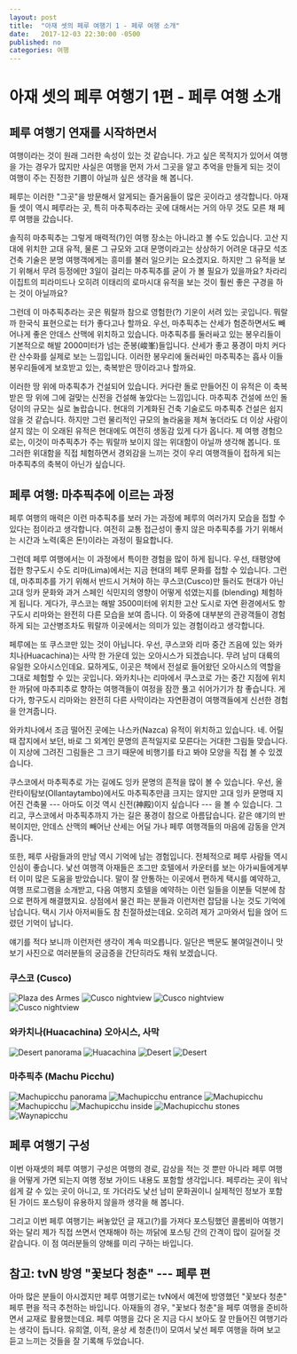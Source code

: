 ```yaml
---
layout: post
title:  "아재 셋의 페루 여행기 1 - 페루 여행 소개"
date:   2017-12-03 22:30:00 -0500
published: no
categories: 여행
---
```


# 아재 셋의 페루 여행기 1편 - 페루 여행 소개

## 페루 여행기 연재를 시작하면서

여행이라는 것이 원래 그러한 속성이 있는 것 같습니다. 가고 싶은 목적지가 있어서
여행을 가는 경우가 많지만 사실은 여행을 먼저 가서 그곳을 알고 추억을 만들게
되는 것이 여행이 주는 진정한 기쁨이 아닐까 싶은 생각을 해 봅니다.

페루는 이러한 "그곳"을 방문해서 알게되는 즐거움들이 많은 곳이라고 생각합니다.
아재들 셋이 역시 페루라는 곳, 특히 마추픽추라는 곳에 대해서는 거의 아무 것도
모른 채 페루 여행을 갔습니다.

솔직히 마추픽추는 그렇게 매력적(?)인 여행 장소는 아니라고 볼 수도 있습니다.
고산 지대에 위치한 고대 유적, 물론 그 규모와 고대 문명이라고는 상상하기 어려운
대규모 석조 건축 기술은 분명 여행객에게는 흥미를 불러 일으키는 요소겠지요.
하지만 그 유적을 보기 위해서 무려 등정에만 3일이 걸리는 마추픽추를 굳이 가 볼
필요가 있을까요? 차라리 이집트의 피라미드나 오히려 이태리의 로마시대 유적을
보는 것이 훨씬 좋은 구경을 하는 것이 아닐까요?

그런데 이 마추픽추라는 곳은 뭐랄까 참으로 영험한(?) 기운이 서려 있는 곳입니다.
뭐랄까 한국식 표현으로는 터가 좋다고나 할까요. 우선, 마추픽추는 산세가
험준하면서도 빼어나게 좋은 안데스 산맥에 위치하고 있습니다. 마추픽추를
둘러싸고 있는 봉우리들이 기본적으로 해발 2000미터가 넘는 준봉(峻峯)들입니다.
산세가 좋고 풍경이 마치 커다란 산수화를 실제로 보는 느낌입니다. 이러한
봉우리에 둘러싸인 마추픽추는 흡사 이들 봉우리들에게 보호받고 있는, 축복받은
땅이라고나 할까요.

이러한 땅 위에 마추픽추가 건설되어 있습니다. 커다란 돌로 만들어진 이 유적은 이
축복받은 땅 위에 그에 걸맞는 신전을 건설해 놓았다는 느낌입니다. 마추픽추
건설에 쓰인 돌덩이의 규모는 실로 놀랍습니다. 현대의 기계화된 건축 기술로도
마추픽추 건설은 쉽지 않을 것 같습니다. 하지만 그런 물리적인 규모의 놀라움을
제쳐 놓더라도 더 이상 사람이 살지 않는 이 오래된 유적은 현대에도 여전히 생동감
있게 다가 옵니다. 제 여행 경험으로는, 이것이 마추픽추가 주는 뭐랄까 보이지
않는 위대함이 아닐까 생각해 봅니다. 또 그러한 위대함을 직접 체험하면서
경외감을 느끼는 것이 우리 여행객들이 접하게 되는 마추픽추의 축복이 아닌가
싶습니다.

## 페루 여행: 마추픽추에 이르는 과정

페루 여행의 매력은 이런 마추픽추를 보러 가는 과정에 페루의 여러가지 모습을
접할 수 있다는 점이라고 생각합니다. 여전히 교통 접근성이 좋지 않은 마추픽추를
가기 위해서는 시간과 노력(혹은 돈!)이라는 과정이 필요합니다. 

그런데 페루 여행에서는 이 과정에서 특이한 경험을 많이 하게 됩니다.  우선,
태평양에 접한 항구도시 수도 리마(Lima)에서는 지금 현대의 페루 문화를 접할 수
있습니다. 그런데, 마추피추를 가기 위해서 반드시 거쳐야 하는 쿠스코(Cusco)만
들러도 현대가 아닌 고대 잉카 문화와 과거 스페인 식민지의 영향이 어떻게
섞였는지를 (blending) 체험하게 됩니다. 게다가, 쿠스코는 해발 3500미터에 위치한
고산 도시로 자연 환경에서도 항구도시 리마와는 완전히 다른 모습을 보여 줍니다.
이 와중에 대부분의 관광객들이 경험하게 되는 고산병조차도 뭐랄까 이곳에서는
의미가 있는 경험이라고 생각합니다.

페루에는 또 쿠스코만 있는 것이 아닙니다. 우선, 쿠스코와 리마 중간 즈음에 있는
와카치나(Huacachina)는 사막 한 가운데 있는 오아시스가 되겠습니다. 무려 남미
대륙의 유일한 오아시스인데요. 묘하게도, 이곳은 책에서 전설로 들어왔던
오아시스의 역할을 그대로 체험할 수 있는 곳입니다. 와카치나는 리마에서 쿠스코로
가는 중간 지점에 위치한 까닭에 마추피추로 향하는 여행객들이 여정을 잠깐 풀고
쉬어가기가 참 좋습니다. 게다가, 항구도시 리마와는 완전히 다른 사막이라는
자연환경이 여행객들에게 신선한 경험을 안겨줍니다.

와카치나에서 조금 떨어진 곳에는 나스카(Nazca) 유적이 위치하고 있습니다. 네.
어릴 때 잡지에서 보던, 바로 그 외계인 문명의 흔적일지로 모른다는 거대한 그림들
맞습니다. 이 지상에 그려진 그림들은 그 크기 때문에 비행기를 타고 봐야 모양을
직접 볼 수 있겠습니다.

쿠스코에서 마추픽추로 가는 길에도 잉카 문명의 흔적을 많이 볼 수 있습니다.
우선, 올란타이탐보(Ollantaytambo)에서도 마추픽추만큼 크지는 않지만 고대 잉카
문명때 지어진 건축물 --- 아마도 이것 역시 신전(神殿)이지 싶습니다 --- 을 볼 수
있습니다. 그리고, 쿠스코에서 마추픽추까지 가는 길은 풍경이 참으로 아름답습니다.
같은 얘기의 반복이지만, 안데스 산맥의 빼어난 산세는 어딜 가나 페루 여행객들의
마음에 감동을 안겨줍니다.

또한, 페루 사람들과의 만남 역시 기억에 남는 경험입니다. 전체적으로 페루 사람들
역시 인심이 좋습니다. 낯선 여행객 아재들은 조그만 호텔에서 카운터를 보는
아가씨들에게부터 이미 많은 도움을 받았습니다. 말이 잘 안통하는 이곳에서 편하게
택시를 예약하고, 여행 프로그램을 소개받고, 다음 여행지 호텔을 예약하는 이런
일들을 이분들 덕분에 참으로 편하게 해결했지요. 상점에서 물건 파는 분들과
이런저런 잡담을 나눈 것도 기억에 남습니다. 택시 기사 아저씨들도 참
친절하셨는데요. 오히려 제가 고마와서 팁을 얹어 드렸던 기억이 납니다.

얘기를 적다 보니까 이런저런 생각이 계속 떠오릅니다. 일단은 백문도 불여일견이니
맛보기 사진으로 여러분들의 궁금증을 간단히라도 채워 보겠습니다.

### 쿠스코 (Cusco)

![Plaza des Armes](/assets/2018-02-04-peru-trip-01-intro/plaza-des-armes.jpg)
![Cusco nightview](/assets/2018-02-04-peru-trip-01-intro/cuscu-night-1.jpg)
![Cusco nightview](/assets/2018-02-04-peru-trip-01-intro/cuscu-night-2.jpg)
![Cusco nightview](/assets/2018-02-04-peru-trip-01-intro/cuscu-night-3.jpg)

### 와카치나(Huacachina) 오아시스, 사막
![Desert panorama](/assets/2018-02-04-peru-trip-01-intro/desert-pano.jpg)
![Huacachina](/assets/2018-02-04-peru-trip-01-intro/hucacachina.jpg)
![Desert](/assets/2018-02-04-peru-trip-01-intro/desert-1.jpg)
![Desert](/assets/2018-02-04-peru-trip-01-intro/desert-2.jpg)

### 마추픽추 (Machu Picchu)

![Machupicchu panorama](/assets/2018-02-04-peru-trip-01-intro/machupicchu-pano.jpg)
![Machupicchu entrance](/assets/2018-02-04-peru-trip-01-intro/machupicchu-entrance.jpg)
![Machupicchu](/assets/2018-02-04-peru-trip-01-intro/machupicchu-1.jpg)
![Machupicchu](/assets/2018-02-04-peru-trip-01-intro/machupicchu-2.jpg)
![Machupicchu inside](/assets/2018-02-04-peru-trip-01-intro/machupicchu-inside.jpg)
![Machupicchu stones](/assets/2018-02-04-peru-trip-01-intro/machupicchu-stones.jpg)
![Waynapicchu](/assets/2018-02-04-peru-trip-01-intro/waynapicchu.jpg)

## 페루 여행기 구성

이번 아재셋의 페루 여행기 구성은 여행의 경로, 감상을 적는 것 뿐만 아니라 페루
여행을 어떻게 가면 되는지 여행 정보 가이드 내용도 포함할 생각입니다. 페루라는
곳이 워낙 쉽게 갈 수 있는 곳이 아니고, 또 가더라도 낯선 남미 문화권이니
실제적인 정보가 포함된 가이드 포스팅이 유용하지 않을까 생각을 해 봅니다.

그리고 이번 페루 여행기는 써놓았던 글 재고(?)를 가져다 포스팅했던 콜롬비아
여행기와는 달리 제가 직접 쓰면서 연재해야 하는 까닭에 포스팅 간의 간격이 많이
길어질 것 같습니다. 이 점 여러분들의 양해를 미리 구하는 바입니다.

## 참고: tvN 방영 "꽃보다 청춘" --- 페루 편

아마 많은 분들이 아시겠지만 페루 여행기로는 tvN에서 예전에 방영했던 "꽃보다
청춘" 페루 편을 적극 추천하는 바입니다. 아재들의 경우, "꽃보다 청춘"을 페루
여행을 준비하면서 교재로 활용했는데요. 페루 여행을 갔다 온 지금 다시 보아도
잘 만들어진 여행기라는 생각이 듭니다. 유희열, 이적, 윤상 세 청춘(!)이 모여서
낯선 페루 여행을 하며 보고 듣고 느끼는 것들을 잘 기록해 두었습니다.

